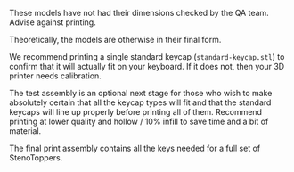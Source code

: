 These models have not had their dimensions checked by the QA team. Advise against printing.

Theoretically, the models are otherwise in their final form.

We recommend printing a single standard keycap (`standard-keycap.stl`) to confirm that it will actually fit on your keyboard. If it does not, then your 3D printer needs calibration.

The test assembly is an optional next stage for those who wish to make absolutely certain that all the keycap types will fit and that the standard keycaps will line up properly before printing all of them. Recommend printing at lower quality and hollow / 10% infill to save time and a bit of material.

The final print assembly contains all the keys needed for a full set of StenoToppers.